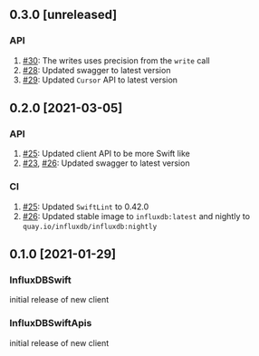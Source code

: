 ## 0.3.0 [unreleased]

### API
1. [#30](https://github.com/influxdata/influxdb-client-swift/pull/30): The writes uses precision from the `write` call
1. [#28](https://github.com/influxdata/influxdb-client-swift/pull/28): Updated swagger to latest version
1. [#29](https://github.com/influxdata/influxdb-client-swift/pull/29): Updated `Cursor` API to latest version

## 0.2.0 [2021-03-05]

### API
1. [#25](https://github.com/influxdata/influxdb-client-swift/pull/25): Updated client API to be more Swift like
1. [#23](https://github.com/influxdata/influxdb-client-swift/pull/23), [#26](https://github.com/influxdata/influxdb-client-swift/pull/26): Updated swagger to latest version

### CI
1. [#25](https://github.com/influxdata/influxdb-client-swift/pull/25): Updated `SwiftLint` to 0.42.0
1. [#26](https://github.com/influxdata/influxdb-client-swift/pull/26): Updated stable image to `influxdb:latest` and nightly to `quay.io/influxdb/influxdb:nightly`

## 0.1.0 [2021-01-29]

### InfluxDBSwift
initial release of new client

### InfluxDBSwiftApis
initial release of new client
